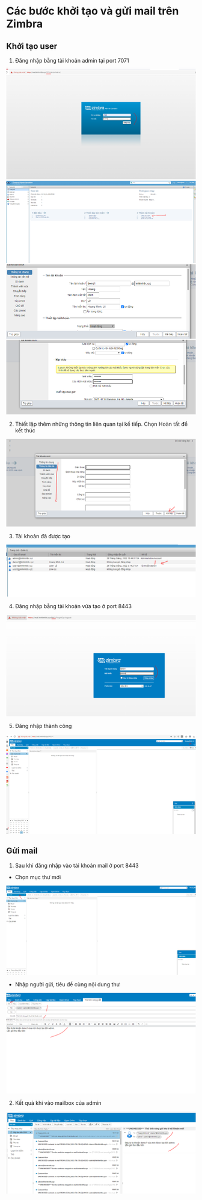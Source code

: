 # Các bước khởi tạo và gửi mail trên Zimbra
## Khởi tạo user
1. Đăng nhập bằng tài khoản admin tại port 7071

<img src="image/1.PNG">
<img src="image/2.PNG">
<img src="image/3.PNG">
<img src="image/4.PNG">

2. Thiết lập thêm những thông tin liên quan tại kế tiếp. Chọn Hoàn tất để kết thúc
<img src="image/5.PNG">

3. Tài khoản đã được tạo
<img src="image/6.PNG">

4. Đăng nhập bằng tài khoản vừa tạo ở port 8443
<img src="image/7.PNG">

5. Đăng nhập thành công

<img src="image/8.PNG">


## Gửi mail

1. Sau khi đăng nhập vào tài khoản mail ở port 8443
- Chọn mục thư mới
<img src="image/9.PNG">

- Nhập người gửi, tiêu đề cùng nội dung thư
<img src="image/10.PNG">


2. Kết quả khi vào mailbox của admin
<img src="image/11.PNG">